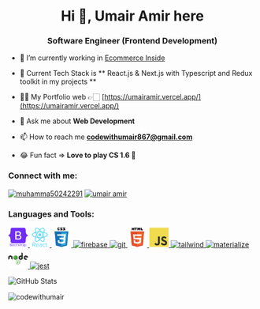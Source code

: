 <h1 align="center">Hi 👋, Umair Amir here</h1>
<h3 align="center">Software Engineer (Frontend Development)</h3>

- 🔭 I’m currently working in [Ecommerce Inside](https://ecommerceinside.co/)

- 🌱 Current Tech Stack is ** React.js & Next.js with Typescript and Redux toolkit in my projects **

<!-- - 👨‍💻 My Shopify Portfolio web 👉🏻 [https://shopifyexpert.netlify.app/](https://shopifyexpert.netlify.app/) -->

- 👨‍💻 My Portfolio web 👉🏻 [https://umairamir.vercel.app/](https://umairamir.vercel.app/)

- 💬 Ask me about **Web Development**

- 📫 How to reach me **codewithumair867@gmail.com**

- 😂 Fun fact => **Love to play CS 1.6 🔫**

<h3 align="left">Connect with me:</h3>
<p align="left">
<a href="https://twitter.com/muhamma50242291" target="_blank"><img align="center" src="https://raw.githubusercontent.com/rahuldkjain/github-profile-readme-generator/master/src/images/icons/Social/twitter.svg" alt="muhamma50242291" height="30" width="40" /></a>
<a href="https://www.linkedin.com/in/umair-amir-30b32721a/" target="_blank"><img align="center" src="https://raw.githubusercontent.com/rahuldkjain/github-profile-readme-generator/master/src/images/icons/Social/linked-in-alt.svg" alt="umair amir" height="30" width="40" /></a>
</p>

<h3 align="left">Languages and Tools:</h3>
<p align="left"></a> <a href="https://getbootstrap.com" target="_blank" rel="noreferrer"> <img src="https://raw.githubusercontent.com/devicons/devicon/master/icons/bootstrap/bootstrap-plain-wordmark.svg" alt="bootstrap" width="40" height="40"/> </a> <a href="https://reactjs.org/" target="_blank" rel="noreferrer"> <img src="https://raw.githubusercontent.com/devicons/devicon/master/icons/react/react-original-wordmark.svg" alt="react" width="40" height="40"/> </a> <a href="https://www.w3schools.com/css/" target="_blank" rel="noreferrer"> <img src="https://raw.githubusercontent.com/devicons/devicon/master/icons/css3/css3-original-wordmark.svg" alt="css3" width="40" height="40"/> </a> <a href="https://firebase.google.com/" target="_blank" rel="noreferrer"> <img src="https://www.vectorlogo.zone/logos/firebase/firebase-icon.svg" alt="firebase" width="40" height="40"/> </a> <a href="https://git-scm.com/" target="_blank" rel="noreferrer"> <img src="https://www.vectorlogo.zone/logos/git-scm/git-scm-icon.svg" alt="git" width="40" height="40"/> </a> <a href="https://www.w3.org/html/" target="_blank" rel="noreferrer"> <img src="https://raw.githubusercontent.com/devicons/devicon/master/icons/html5/html5-original-wordmark.svg" alt="html5" width="40" height="40"/> </a> <a href="https://developer.mozilla.org/en-US/docs/Web/JavaScript" target="_blank" rel="noreferrer"> <img src="https://raw.githubusercontent.com/devicons/devicon/master/icons/javascript/javascript-original.svg" alt="javascript" width="40" height="40"/> </a> <a href="https://tailwindcss.com/" target="_blank" rel="noreferrer"> <img src="https://www.vectorlogo.zone/logos/tailwindcss/tailwindcss-icon.svg" alt="tailwind" width="40" height="40"/> </a> <a href="https://materializecss.com/" target="_blank" rel="noreferrer"> <img src="https://raw.githubusercontent.com/prplx/svg-logos/5585531d45d294869c4eaab4d7cf2e9c167710a9/svg/materialize.svg" alt="materialize" width="40" height="40"/> </a> <a href="https://nodejs.org" target="_blank" rel="noreferrer"> <img src="https://raw.githubusercontent.com/devicons/devicon/master/icons/nodejs/nodejs-original-wordmark.svg" alt="nodejs" width="40" height="40"/> </a> <a href="https://jestjs.io" target="_blank" rel="noreferrer"> <img src="https://www.vectorlogo.zone/logos/jestjsio/jestjsio-icon.svg" alt="jest" width="40" height="40"/> </a> </p>


![GitHub Stats](https://github-readme-stats.vercel.app/api?username=codewithumair&theme=radical)

<p><img align="center" src="https://github-readme-streak-stats.herokuapp.com/?user=codewithumair&" alt="codewithumair" /></p>
